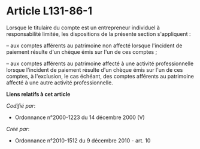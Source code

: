 # Article L131-86-1

Lorsque le titulaire du compte est un entrepreneur individuel à responsabilité limitée, les dispositions de la présente
section s'appliquent :

– aux comptes afférents au patrimoine non affecté lorsque l'incident de paiement résulte d'un chèque émis sur l'un de ces
comptes ;

– aux comptes afférents au patrimoine affecté à une activité professionnelle lorsque l'incident de paiement résulte d'un
chèque émis sur l'un de ces comptes, à l'exclusion, le cas échéant, des comptes afférents au patrimoine affecté à une autre
activité professionnelle.

**Liens relatifs à cet article**

_Codifié par_:

  - Ordonnance n°2000-1223 du 14 décembre 2000 (V)

_Créé par_:

  - Ordonnance n°2010-1512 du 9 décembre 2010 - art. 10
